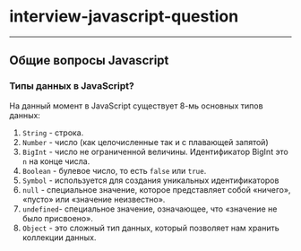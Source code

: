 # interview-javascript-question

---

## Общие вопросы Javascript

### Типы данных в JavaScript?

На данный момент в JavaScript существует 8-мь основных типов данных:

1. `String` - строка.
2. `Number` - число (как целочисленные так и с плавающей запятой)
3. `BigInt` - число не ограниченной величины. Идентификатор BigInt это `n` на конце числа.
4. `Boolean` - булевое число, то есть `false` или `true`.
5. `Symbol` - используется для создания уникальных идентификаторов
6. `null` - специальное значение, которое представляет собой «ничего», «пусто» или «значение неизвестно».
7. `undefined`- специальное значение, означающее, что «значение не было присвоено».
8. `Object` - это сложный тип данных, который позволяет нам хранить коллекции данных.
